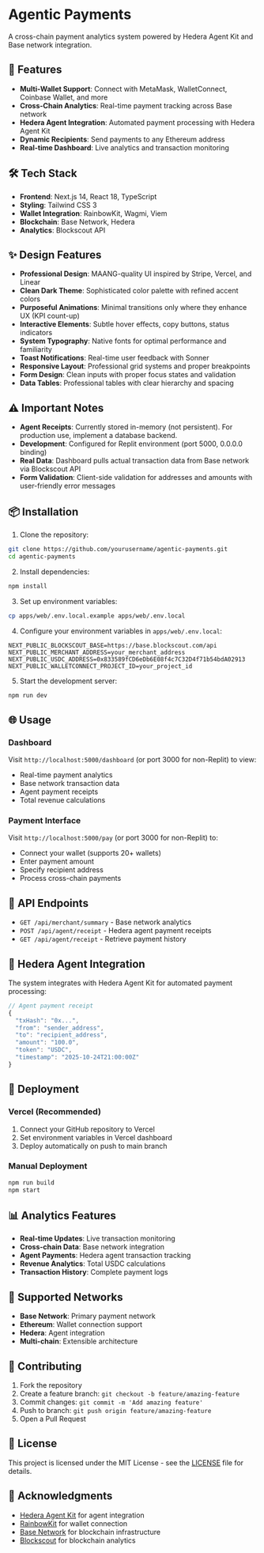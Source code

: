 # Agentic Payments

A cross-chain payment analytics system powered by Hedera Agent Kit and Base network integration.

## 🚀 Features

- **Multi-Wallet Support**: Connect with MetaMask, WalletConnect, Coinbase Wallet, and more
- **Cross-Chain Analytics**: Real-time payment tracking across Base network
- **Hedera Agent Integration**: Automated payment processing with Hedera Agent Kit
- **Dynamic Recipients**: Send payments to any Ethereum address
- **Real-time Dashboard**: Live analytics and transaction monitoring

## 🛠️ Tech Stack

- **Frontend**: Next.js 14, React 18, TypeScript
- **Styling**: Tailwind CSS 3
- **Wallet Integration**: RainbowKit, Wagmi, Viem
- **Blockchain**: Base Network, Hedera
- **Analytics**: Blockscout API

## ✨ Design Features

- **Professional Design**: MAANG-quality UI inspired by Stripe, Vercel, and Linear
- **Clean Dark Theme**: Sophisticated color palette with refined accent colors
- **Purposeful Animations**: Minimal transitions only where they enhance UX (KPI count-up)
- **Interactive Elements**: Subtle hover effects, copy buttons, status indicators
- **System Typography**: Native fonts for optimal performance and familiarity
- **Toast Notifications**: Real-time user feedback with Sonner
- **Responsive Layout**: Professional grid systems and proper breakpoints
- **Form Design**: Clean inputs with proper focus states and validation
- **Data Tables**: Professional tables with clear hierarchy and spacing

## ⚠️ Important Notes

- **Agent Receipts**: Currently stored in-memory (not persistent). For production use, implement a database backend.
- **Development**: Configured for Replit environment (port 5000, 0.0.0.0 binding)
- **Real Data**: Dashboard pulls actual transaction data from Base network via Blockscout API
- **Form Validation**: Client-side validation for addresses and amounts with user-friendly error messages

## 📦 Installation

1. Clone the repository:
```bash
git clone https://github.com/yourusername/agentic-payments.git
cd agentic-payments
```

2. Install dependencies:
```bash
npm install
```

3. Set up environment variables:
```bash
cp apps/web/.env.local.example apps/web/.env.local
```

4. Configure your environment variables in `apps/web/.env.local`:
```
NEXT_PUBLIC_BLOCKSCOUT_BASE=https://base.blockscout.com/api
NEXT_PUBLIC_MERCHANT_ADDRESS=your_merchant_address
NEXT_PUBLIC_USDC_ADDRESS=0x833589fCD6eDb6E08f4c7C32D4f71b54bdA02913
NEXT_PUBLIC_WALLETCONNECT_PROJECT_ID=your_project_id
```

5. Start the development server:
```bash
npm run dev
```

## 🌐 Usage

### Dashboard
Visit `http://localhost:5000/dashboard` (or port 3000 for non-Replit) to view:
- Real-time payment analytics
- Base network transaction data
- Agent payment receipts
- Total revenue calculations

### Payment Interface
Visit `http://localhost:5000/pay` (or port 3000 for non-Replit) to:
- Connect your wallet (supports 20+ wallets)
- Enter payment amount
- Specify recipient address
- Process cross-chain payments

## 🔧 API Endpoints

- `GET /api/merchant/summary` - Base network analytics
- `POST /api/agent/receipt` - Hedera agent payment receipts
- `GET /api/agent/receipt` - Retrieve payment history

## 🤖 Hedera Agent Integration

The system integrates with Hedera Agent Kit for automated payment processing:

```javascript
// Agent payment receipt
{
  "txHash": "0x...",
  "from": "sender_address",
  "to": "recipient_address", 
  "amount": "100.0",
  "token": "USDC",
  "timestamp": "2025-10-24T21:00:00Z"
}
```

## 🚀 Deployment

### Vercel (Recommended)
1. Connect your GitHub repository to Vercel
2. Set environment variables in Vercel dashboard
3. Deploy automatically on push to main branch

### Manual Deployment
```bash
npm run build
npm start
```

## 📊 Analytics Features

- **Real-time Updates**: Live transaction monitoring
- **Cross-chain Data**: Base network integration
- **Agent Payments**: Hedera agent transaction tracking
- **Revenue Analytics**: Total USDC calculations
- **Transaction History**: Complete payment logs

## 🔗 Supported Networks

- **Base Network**: Primary payment network
- **Ethereum**: Wallet connection support
- **Hedera**: Agent integration
- **Multi-chain**: Extensible architecture

## 🤝 Contributing

1. Fork the repository
2. Create a feature branch: `git checkout -b feature/amazing-feature`
3. Commit changes: `git commit -m 'Add amazing feature'`
4. Push to branch: `git push origin feature/amazing-feature`
5. Open a Pull Request

## 📄 License

This project is licensed under the MIT License - see the [LICENSE](LICENSE) file for details.

## 🙏 Acknowledgments

- [Hedera Agent Kit](https://github.com/hashgraph/hedera-agent-kit) for agent integration
- [RainbowKit](https://www.rainbowkit.com/) for wallet connection
- [Base Network](https://base.org/) for blockchain infrastructure
- [Blockscout](https://blockscout.com/) for blockchain analytics
